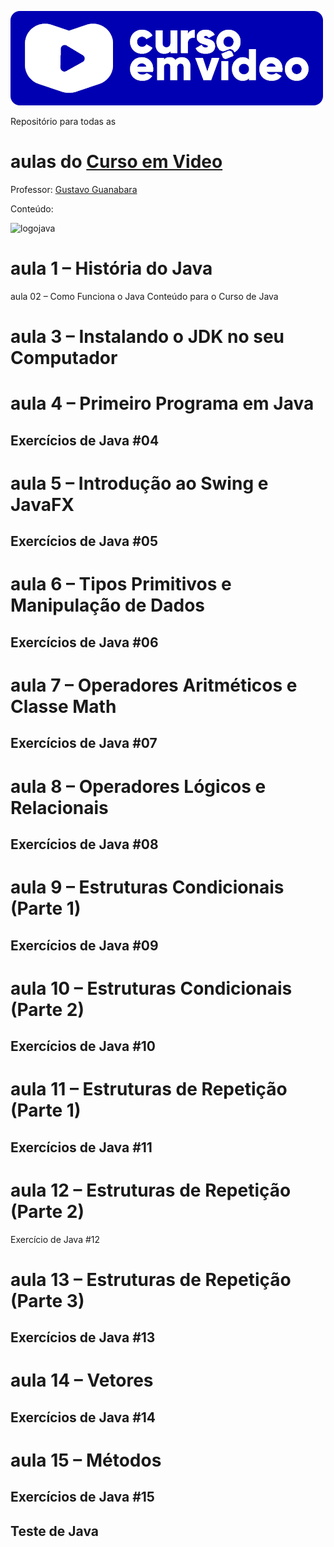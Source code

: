 ![Logo-curso-em-video](https://github.com/PisomD/Curso-em-video/blob/master/Images/Logo-Curso-em-video-Azul.png)

Repositório para todas as <h1>aulas do <a href="https://www.cursoemvideo.com/">Curso em Video</a></h1>

Professor: <a href="https://github.com/gustavoguanabara">Gustavo Guanabara</a>

Conteúdo:

![logojava](Images/java-logo-300x300.jpg")
<h1>aula 1 – História do Java</h1>
aula 02 – Como Funciona o Java</h1>
Conteúdo para o Curso de Java
<h1>aula 3 – Instalando o JDK no seu Computador</h1>

<h1>aula 4 – Primeiro Programa em Java</h1>

<h2>Exercícios de Java #04<h2>

<h1>aula 5 – Introdução ao Swing e JavaFX</h1>

<h2>Exercícios de Java #05<h2>

<h1>aula 6 – Tipos Primitivos e Manipulação de Dados</h1>

<h2>Exercícios de Java #06<h2>

<h1>aula 7 – Operadores Aritméticos e Classe Math</h1>

<h2>Exercícios de Java #07<h2>

<h1>aula 8 – Operadores Lógicos e Relacionais</h1>

<h2>Exercícios de Java #08<h2>

<h1>aula 9 – Estruturas Condicionais (Parte 1)</h1>

<h2>Exercícios de Java #09<h2>

<h1>aula 10 – Estruturas Condicionais (Parte 2)</h1>

<h2>Exercícios de Java #10<h2>

<h1>aula 11 – Estruturas de Repetição (Parte 1)</h1>

<h2>Exercícios de Java #11<h2>

<h1>aula 12 – Estruturas de Repetição (Parte 2)</h1>

Exercício de Java #12

<h1>aula 13 – Estruturas de Repetição (Parte 3)</h1>

<h2>Exercícios de Java #13<h2>

<h1>aula 14 – Vetores</h1>

<h2>Exercícios de Java #14<h2>

<h1>aula 15 – Métodos</h1>

<h2>Exercícios de Java #15<h2>

Teste de Java


